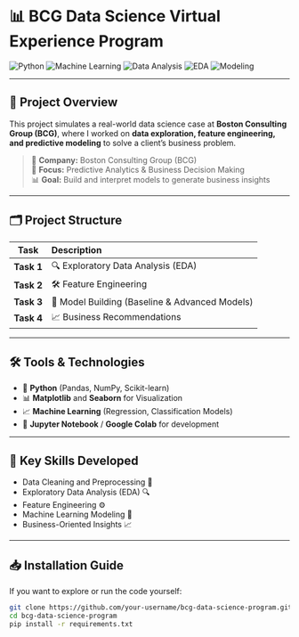 

# 📊 BCG Data Science Virtual Experience Program

![Python](https://img.shields.io/badge/Python-3776AB?style=for-the-badge&logo=python&logoColor=white)
![Machine Learning](https://img.shields.io/badge/Machine%20Learning-FFD700?style=for-the-badge)
![Data Analysis](https://img.shields.io/badge/Data%20Analysis-00BFFF?style=for-the-badge)
![EDA](https://img.shields.io/badge/EDA-Exploratory%20Data%20Analysis-blueviolet?style=for-the-badge)
![Modeling](https://img.shields.io/badge/Modeling-228B22?style=for-the-badge)

---

## 📖 Project Overview
This project simulates a real-world data science case at **Boston Consulting Group (BCG)**, where I worked on **data exploration, feature engineering, and predictive modeling** to solve a client’s business problem.

> 🏢 **Company:** Boston Consulting Group (BCG)  
> 🎯 **Focus:** Predictive Analytics & Business Decision Making  
> 📊 **Goal:** Build and interpret models to generate business insights

---

## 🗂️ Project Structure

| Task | Description |
|:----:|:------------|
| **Task 1** | 🔍 Exploratory Data Analysis (EDA) |
| **Task 2** | 🛠️ Feature Engineering |
| **Task 3** | 🤖 Model Building (Baseline & Advanced Models) |
| **Task 4** | 📈 Business Recommendations |

---

## 🛠️ Tools & Technologies
- 🐍 **Python** (Pandas, NumPy, Scikit-learn)
- 📊 **Matplotlib** and **Seaborn** for Visualization
- 📈 **Machine Learning** (Regression, Classification Models)
- 📑 **Jupyter Notebook** / **Google Colab** for development

---

## 🚀 Key Skills Developed
- Data Cleaning and Preprocessing 🧹
- Exploratory Data Analysis (EDA) 🔍
- Feature Engineering ⚙️
- Machine Learning Modeling 🤖
- Business-Oriented Insights 📈

---

## 📥 Installation Guide

If you want to explore or run the code yourself:
```bash
git clone https://github.com/your-username/bcg-data-science-program.git
cd bcg-data-science-program
pip install -r requirements.txt


